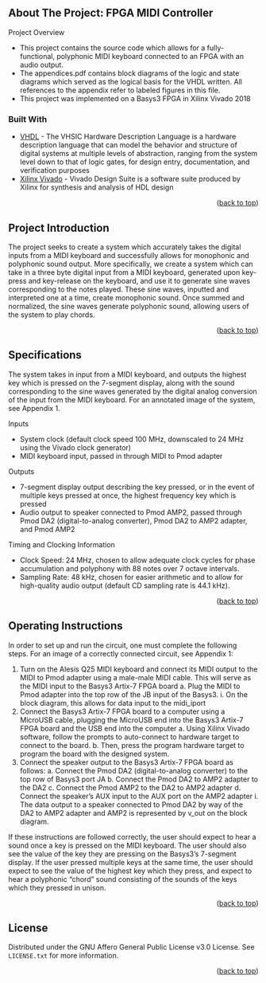 <!-- ABOUT THE PROJECT -->
## About The Project: FPGA MIDI Controller

Project Overview 
* This project contains the source code which allows for a fully-functional, polyphonic MIDI keyboard connected to an FPGA with an audio output. 
* The appendices.pdf contains block diagrams of the logic and state diagrams which served as the logical basis for the VHDL written. All references to the appendix refer to labeled figures in this file. 
* This project was implemented on a Basys3 FPGA in Xilinx Vivado 2018

### Built With

* [VHDL](https://www.seas.upenn.edu/~ese171/vhdl/vhdl_primer.html) - The VHSIC Hardware Description Language is a hardware description language that can model the behavior and structure of digital systems at multiple levels of abstraction, ranging from the system level down to that of logic gates, for design entry, documentation, and verification purposes
* [Xilinx Vivado](https://www.xilinx.com/support/download.html) - Vivado Design Suite is a software suite produced by Xilinx for synthesis and analysis of HDL design


<p align="right">(<a href="#top">back to top</a>)</p>

## Project Introduction

The project seeks to create a system which accurately takes the digital inputs from a MIDI keyboard and successfully allows for monophonic and polyphonic sound output. More specifically, we create a system which can take in a three byte digital input from a MIDI keyboard, generated upon key-press and key-release on the keyboard, and use it to generate sine waves corresponding to the notes played. These sine waves, inputted and interpreted one at a time, create monophonic sound. Once summed and normalized, the sine waves generate polyphonic sound, allowing users of the system to play chords.

<p align="right">(<a href="#top">back to top</a>)</p>

## Specifications

The system takes in input from a MIDI keyboard, and outputs the highest key which is pressed on the 7-segment display, along with the sound corresponding to the sine waves generated by the digital analog conversion of the input from the MIDI keyboard. For an annotated image of the system, see Appendix 1.

Inputs
* System clock (default clock speed 100 MHz, downscaled to 24 MHz using the Vivado clock generator)
* MIDI keyboard input, passed in through MIDI to Pmod adapter

Outputs
* 7-segment display output describing the key pressed, or in the event of multiple keys pressed at once, the highest frequency key which is pressed
* Audio output to speaker connected to Pmod AMP2, passed through Pmod DA2 (digital-to-analog converter), Pmod DA2 to AMP2 adapter, and Pmod AMP2

Timing and Clocking Information
* Clock Speed: 24 MHz, chosen to allow adequate clock cycles for phase accumulation and polyphony with 88 notes over 7 octave intervals.
* Sampling Rate: 48 kHz, chosen for easier arithmetic and to allow for high-quality audio output (default CD sampling rate is 44.1 kHz).

<p align="right">(<a href="#top">back to top</a>)</p>

## Operating Instructions

In order to set up and run the circuit, one must complete the following steps. For an image of a correctly connected circuit, see Appendix 1:
1. Turn on the Alesis Q25 MIDI keyboard and connect its MIDI output to the MIDI to Pmod adapter using a male-male MIDI cable. This will serve as the MIDI input to the Basys3 Artix-7 FPGA board
  a. Plug the MIDI to Pmod adapter into the top row of the JB input of the Basys3.
    i. On the block diagram, this allows for data input to the midi_iport
2. Connect the Basys3 Artix-7 FPGA board to a computer using a MicroUSB cable,
plugging the MicroUSB end into the Basys3 Artix-7 FPGA board and the USB end into the computer
  a. Using Xilinx Vivado software, follow the prompts to auto-connect to hardware target to connect to the board.
  b. Then, press the program hardware target to program the board with the designed system.
3. Connect the speaker output to the Basys3 Artix-7 FPGA board as follows:
  a. Connect the Pmod DA2 (digital-to-analog converter) to the top row of
Basys3 port JA
  b. Connect the Pmod DA2 to AMP2 adapter to the DA2
  c. Connect the Pmod AMP2 to the DA2 to AMP2 adapter
  d. Connect the speaker’s AUX input to the AUX port on the AMP2 adapter
    i. The data output to a speaker connected to Pmod DA2 by way of the DA2 to AMP2 adapter and AMP2 is represented by v_out on the block diagram.

If these instructions are followed correctly, the user should expect to hear a sound once a key is pressed on the MIDI keyboard. The user should also see the value of the key they are pressing on the Basys3’s 7-segment display. If the user pressed multiple keys at the same time, the user should expect to see the value of the highest key which they press, and expect to hear a polyphonic “chord” sound consisting of the sounds of the keys which they pressed in unison.

<p align="right">(<a href="#top">back to top</a>)</p>

<!-- LICENSE -->
## License

Distributed under the GNU Affero General Public License v3.0 License. See `LICENSE.txt` for more information.

<p align="right">(<a href="#top">back to top</a>)</p>

<!-- MARKDOWN LINKS & IMAGES -->
<!-- https://www.markdownguide.org/basic-syntax/#reference-style-links -->
[contributors-shield]: https://img.shields.io/github/contributors/othneildrew/Best-README-Template.svg?style=for-the-badge
[contributors-url]: https://github.com/othneildrew/Best-README-Template/graphs/contributors
[forks-shield]: https://img.shields.io/github/forks/othneildrew/Best-README-Template.svg?style=for-the-badge
[forks-url]: https://github.com/othneildrew/Best-README-Template/network/members
[stars-shield]: https://img.shields.io/github/stars/othneildrew/Best-README-Template.svg?style=for-the-badge
[stars-url]: https://github.com/othneildrew/Best-README-Template/stargazers
[issues-shield]: https://img.shields.io/github/issues/othneildrew/Best-README-Template.svg?style=for-the-badge
[issues-url]: https://github.com/othneildrew/Best-README-Template/issues
[license-shield]: https://img.shields.io/github/license/othneildrew/Best-README-Template.svg?style=for-the-badge
[license-url]: https://github.com/othneildrew/Best-README-Template/blob/master/LICENSE.txt
[linkedin-shield]: https://img.shields.io/badge/-LinkedIn-black.svg?style=for-the-badge&logo=linkedin&colorB=555
[linkedin-url]: https://linkedin.com/in/othneildrew
[product-screenshot]: images/screenshot.png
